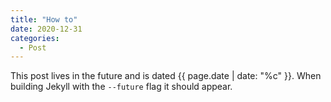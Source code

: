 ```yaml
---
title: "How to"
date: 2020-12-31
categories:
  - Post
---
```


This post lives in the future and is dated {{ page.date | date: "%c" }}. When building Jekyll with the `--future` flag it should appear.